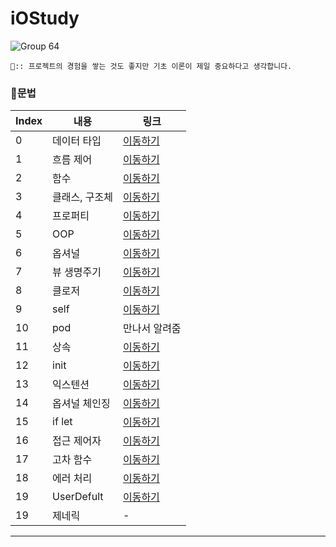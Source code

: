 # iOStudy

![Group 64](https://user-images.githubusercontent.com/102890390/229274263-99c4a9c1-b969-4680-b8f6-a20c8d80f5da.png)

```
🍎:: 프로젝트의 경험을 쌓는 것도 좋지만 기초 이론이 제일 중요하다고 생각합니다.
```

### 📌문법
|    Index |    내용   |  링크 | 
| ----     | ---- | ---- | 
|     0 |   데이터 타입 |  [이동하기](https://github.com/Info-iOS/iOStudy/tree/main/SwiftGrammar/DataType)   | 
|     1 |   흐름 제어 | [이동하기](https://github.com/Info-iOS/iOStudy/tree/main/SwiftGrammar/FlowControl)  | 
|     2 |   함수 | [이동하기](https://github.com/Info-iOS/iOStudy/tree/main/SwiftGrammar/Function)  | 
|     3 |   클래스, 구조체 |  [이동하기](https://github.com/Info-iOS/iOStudy/tree/main/SwiftGrammar/ClassEndStructure)  | 
|     4 |   프로퍼티 |  [이동하기](https://github.com/Info-iOS/iOStudy/tree/main/SwiftGrammar/Property)    | 
|     5 |   OOP |  [이동하기](https://github.com/Info-iOS/iOStudy/tree/main/SwiftGrammar/OOP) | 
|     6 |   옵셔널 |  [이동하기](https://github.com/Info-iOS/iOStudy/tree/main/SwiftGrammar/Optional)    | 
|     7 |   뷰 생명주기 |  [이동하기](https://github.com/Info-iOS/iOStudy/tree/main/SwiftGrammar/ViewLifeCycle)  | 
|     8 |   클로저 |  [이동하기](https://github.com/Info-iOS/iOStudy/tree/main/SwiftGrammar/Closures)   | 
|     9 |   self |  [이동하기](https://github.com/Info-iOS/iOStudy/tree/main/SwiftGrammar/self)   | 
|     10 |   pod |  만나서 알려줌  | 
|     11 |   상속 |  [이동하기](https://github.com/Info-iOS/iOStudy/tree/main/SwiftGrammar/Inheritance)    | 
|     12 |   init |  [이동하기](https://github.com/Info-iOS/iOStudy/tree/main/SwiftGrammar/Initialization)  | 
|     13 |   익스텐션 | [이동하기](https://github.com/Info-iOS/iOStudy/tree/main/SwiftGrammar/Extension)    | 
|     14 |   옵셔널 체인징 |  [이동하기](https://github.com/Info-iOS/iOStudy/tree/main/SwiftGrammar/OptionalChainig)    | 
|     15 |   if let |  [이동하기](https://github.com/Info-iOS/iOStudy/tree/main/SwiftGrammar/IfLet)    | 
|     16 |   접근 제어자 |  [이동하기](https://github.com/Info-iOS/iOStudy/tree/main/SwiftGrammar/AccessControl)    | 
|     17 |   고차 함수 |  [이동하기](https://github.com/Info-iOS/iOStudy/tree/main/SwiftGrammar/HigherOrderFunction)    | 
|     18 |   에러 처리 |  [이동하기](https://github.com/Info-iOS/iOStudy/tree/main/SwiftGrammar/ErrorHandling)    | 
|     19 |   UserDefult |  [이동하기](https://github.com/Info-iOS/iOStudy/tree/main/SwiftGrammar/UserDefault)    | 
|     19 |   제네릭 |   -   | 

---
